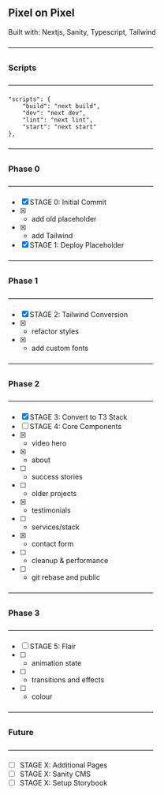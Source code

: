 ## Pixel on Pixel

Built with: Nextjs, Sanity, Typescript, Tailwind

—————————————————————

### Scripts

—————————————————————

```
"scripts": {
	"build": "next build",
	"dev": "next dev",
	"lint": "next lint",
	"start": "next start"
},
```

—————————————————————

### Phase 0

—————————————————————

- [x] STAGE 0: Initial Commit
- [x] - add old placeholder
- [x] - add Tailwind
- [x] STAGE 1: Deploy Placeholder

—————————————————————

### Phase 1

—————————————————————

- [x] STAGE 2: Tailwind Conversion
- [x] - refactor styles
- [x] - add custom fonts

—————————————————————

### Phase 2

—————————————————————

- [x] STAGE 3: Convert to T3 Stack
- [ ] STAGE 4: Core Components
- [x] - video hero
- [x] - about
- [ ] - success stories
- [ ] - older projects
- [x] - testimonials
- [ ] - services/stack
- [x] - contact form
- [ ] - cleanup & performance
- [ ] - git rebase and public

—————————————————————

### Phase 3

—————————————————————

- [ ] STAGE 5: Flair 
- [ ] - animation state 
- [ ] - transitions and effects
- [ ] - colour 

—————————————————————

### Future

—————————————————————

- [ ] STAGE X: Additional Pages
- [ ] STAGE X: Sanity CMS
- [ ] STAGE X: Setup Storybook
